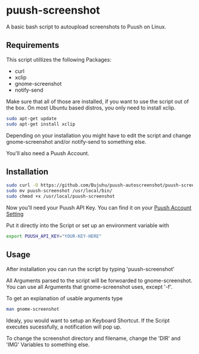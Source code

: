 puush-screenshot
====================

A basic bash script to autoupload screenshots to Puush on Linux.

Requirements
------------

This script utillizes the following Packages:
* curl
* xclip
* gnome-screenshot
* notify-send

Make sure that all of those are installed, if you want to use the script out of the box. On most Ubuntu based distros, you only need to install xclip.

```bash
sudo apt-get update
sudo apt-get install xclip
```
Depending on your installation you might have to edit the script and change gnome-screenshot and/or notify-send to something else.

You'll also need a Puush Account.

Installation
------------

```bash
sudo curl -O https://github.com/Bujuhu/puush-autoscreenshot/puush-screenshot
sudo mv puush-screenshot /usr/local/bin/
sudo chmod +x /usr/local/puush-screenshot
```
Now you'll need your Puush API Key. You can find it on your [Puush Account Setting](http://puush.me/account/settings)

Put it directly into the Script or set up an environment variable with 
```bash
export PUUSH_API_KEY="YOUR-KEY-HERE"
```

Usage
-----
After installation you can run the script by typing 'puush-screenshot'

All Arguments parsed to the script will be forwoarded to gnome-screenshot. 
You can use all Arguments that gnome-screenshot uses, except '-f'.

To get an explanation of usable arguments type
```bash
man gnome-screenshot
```
Idealy, you would want to setup an Keyboard Shortcut.
If the Script executes sucessfully, a notification will pop up.

To change the screenshot directory and filename, change the 'DIR' and 'IMG' Variables to something else.


